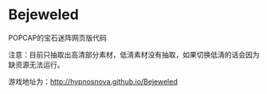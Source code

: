 # Bejeweled
POPCAP的宝石迷阵网页版代码

注意：目前只抽取出高清部分素材，低淸素材没有抽取，如果切换低淸的话会因为缺资源无法运行。



游戏地址为：http://hypnosnova.github.io/Bejeweled

